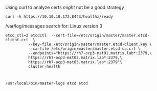 
Using curl to analyze certs *might* not be a good strategy
```
curl -k https://10.10.10.172:8443/healthz/ready
```


/var/log/messages
search for: Linux version 3


```
etcd_ctl=2 etcdctl  --cert-file=/etc/origin/master/master.etcd-client.crt  \
          --key-file /etc/origin/master/master.etcd-client.key \
          --ca-file /etc/origin/master/master.etcd-ca.crt \
          --endpoints="https://rh7-ocp3-mst01.matrix.lab*:2379,\
          https://rh7-ocp3-mst02.matrix.lab*:2379,\
          https://rh7-ocp3-mst03.matrix.lab*:2379"\
          cluster-health
```

# 
```
/usr/local/bin/master-logs etcd etcd
```
